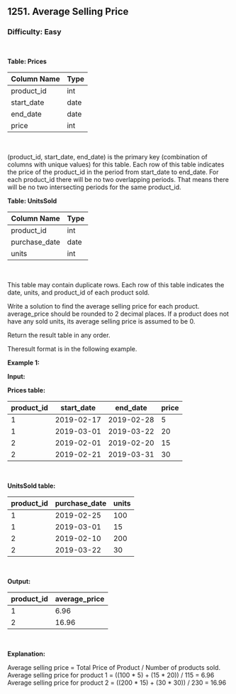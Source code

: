 ## 1251. Average Selling Price
### Difficulty: Easy

<br>



**Table: Prices**

| Column Name   | Type    |
|---------------|---------|
| product_id    | int     |
| start_date    | date    |
| end_date      | date    |
| price         | int     |
<br>

(product_id, start_date, end_date) is the primary key (combination of columns with unique values) for this table.
Each row of this table indicates the price of the product_id in the period from start_date to end_date.
For each product_id there will be no two overlapping periods. That means there will be no two intersecting periods for the same product_id.






**Table: UnitsSold**

| Column Name   | Type    |
|---------------|---------|
| product_id    | int     |
| purchase_date | date    |
| units         | int     |
<br>

This table may contain duplicate rows.
Each row of this table indicates the date, units, and product_id of each product sold. 




Write a solution to find the average selling price for each product. average_price should be rounded to 2 decimal places. If a product does not have any sold units, its average selling price is assumed to be 0.

Return the result table in any order.

Theresult format is in the following example.


**Example 1:**

**Input:** 


**Prices table:**


| product_id | start_date | end_date   | price  |
|------------|------------|------------|--------|
| 1          | 2019-02-17 | 2019-02-28 | 5      |
| 1          | 2019-03-01 | 2019-03-22 | 20     |
| 2          | 2019-02-01 | 2019-02-20 | 15     |
| 2          | 2019-02-21 | 2019-03-31 | 30     |
<br>



**UnitsSold table:**


| product_id | purchase_date | units |
|------------|---------------|-------|
| 1          | 2019-02-25    | 100   |
| 1          | 2019-03-01    | 15    |
| 2          | 2019-02-10    | 200   |
| 2          | 2019-03-22    | 30    |
<br>

**Output:** 


| product_id | average_price |
|------------|---------------|
| 1          | 6.96          |
| 2          | 16.96         |
<br>

**Explanation:**

 
Average selling price = Total Price of Product / Number of products sold.
Average selling price for product 1 = ((100 * 5) + (15 * 20)) / 115 = 6.96
Average selling price for product 2 = ((200 * 15) + (30 * 30)) / 230 = 16.96

